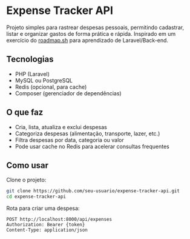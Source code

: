# Expense Tracker API

Projeto simples para rastrear despesas pessoais, permitindo cadastrar, listar e organizar gastos de forma prática e rápida. Inspirado em um exercício do [roadmap.sh](https://roadmap.sh/projects/expense-tracker-api) para aprendizado de Laravel/Back-end.

## Tecnologias

* PHP (Laravel)
* MySQL ou PostgreSQL
* Redis (opcional, para cache)
* Composer (gerenciador de dependências)

## O que faz

* Cria, lista, atualiza e exclui despesas
* Categoriza despesas (alimentação, transporte, lazer, etc.)
* Filtra despesas por data, categoria ou valor
* Pode usar cache no Redis para acelerar consultas frequentes

## Como usar

Clone o projeto:

```bash
git clone https://github.com/seu-usuario/expense-tracker-api.git
cd expense-tracker-api
```

Rota para criar uma despesa:

```
POST http://localhost:8000/api/expenses
Authorization: Bearer {token}
Content-Type: application/json
```

<!-- Exemplo de payload:

```json
{
  "title": "Supermercado",
  "amount": 150.75,
  "category": "Alimentação",
  "date": "2025-08-22"
}
```

Rota para listar despesas:

```
GET http://localhost:8000/api/expenses
Authorization: Bearer {token}
``` -->

